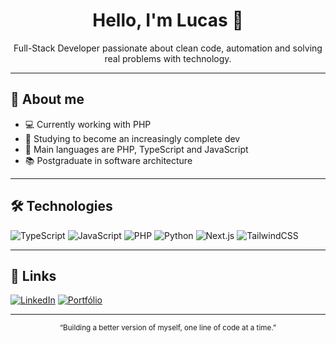 <h1 align="center">Hello, I'm Lucas 👋</h1>

<p align="center">
  Full-Stack Developer passionate about clean code, automation and solving real problems with technology.
</p>

---

## 🧠 About me

- 💻 Currently working with PHP 
- 🎯 Studying to become an increasingly complete dev
- 🚀 Main languages are PHP, TypeScript and JavaScript 
- 📚 Postgraduate in software architecture

---

## 🛠️ Technologies

![TypeScript](https://img.shields.io/badge/-TypeScript-333?style=flat&logo=typescript)
![JavaScript](https://img.shields.io/badge/-JavaScript-333?style=flat&logo=javascript)
![PHP](https://img.shields.io/badge/-PHP-333?style=flat&logo=php)
![Python](https://img.shields.io/badge/-Python-333?style=flat&logo=python)
![Next.js](https://img.shields.io/badge/-Next.js-333?style=flat&logo=next.js)
![TailwindCSS](https://img.shields.io/badge/-TailwindCSS-333?style=flat&logo=tailwind-css)

---

## 🔗 Links

[![LinkedIn](https://img.shields.io/badge/LinkedIn-Lucas%20Patrick-0A66C2?style=for-the-badge&logo=linkedin&logoColor=white)](https://www.linkedin.com/in/lucas-patrick-p/)
[![Portfólio](https://img.shields.io/badge/Portfólio-lucascode.dev-blueviolet?style=for-the-badge)](https://lucascode.dev)

---


<p align="center"><sub>“Building a better version of myself, one line of code at a time.”</sub></p>
